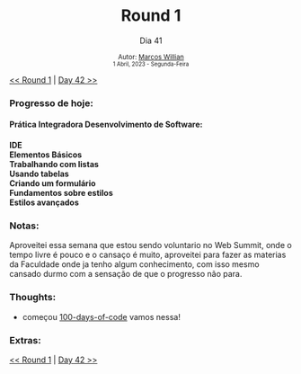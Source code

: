 <div align="center">
  <h1>Round 1</h1>
  <p>Dia 41</p>

  <sub>
    Autor: <a href="https://github.com/marcosmwx" target="_blank">Marcos Willian</a>
    <br>
    <small>1 Abril, 2023 -  Segunda-Feira</small>
  </sub>
</div>

[<< Round 1](./README.MD) | [Day 42 >>](dia042.md)

### Progresso de hoje:

<h4>Prática Integradora Desenvolvimento de Software:<h4>
IDE<br>
Elementos Básicos<br>
Trabalhando com listas<br>
Usando tabelas<br>
Criando um formulário<br>
Fundamentos sobre estilos<br>
Estilos avançados<br>

### Notas:

Aproveitei essa semana que estou sendo voluntario no Web Summit, onde o tempo livre é pouco e o cansaço é muito, aproveitei para fazer as materias da Faculdade onde ja tenho algum conhecimento, com isso mesmo cansado durmo com a sensação de que o progresso não para.

### Thoughts:

- começou [100-days-of-code](https://github.com/marcosmwx/100DaysOfCode) vamos nessa!

### Extras:

[<< Round 1](./README.MD) | [Day 42 >>](dia042.md)
